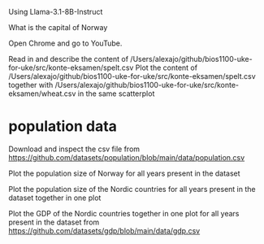 Using Llama-3.1-8B-Instruct

What is the capital of Norway



Open Chrome and go to YouTube.

Read in and describe the content of /Users/alexajo/github/bios1100-uke-for-uke/src/konte-eksamen/spelt.csv
Plot the content of /Users/alexajo/github/bios1100-uke-for-uke/src/konte-eksamen/spelt.csv together with  /Users/alexajo/github/bios1100-uke-for-uke/src/konte-eksamen/wheat.csv in the same scatterplot


# population data

Download and inspect the csv file from https://github.com/datasets/population/blob/main/data/population.csv

Plot the population size of Norway for all years present in the dataset

Plot the population size of the Nordic countries for all years present in the dataset together in one plot

Plot the GDP of the Nordic countries together in one plot for all years present in the dataset from https://github.com/datasets/gdp/blob/main/data/gdp.csv


